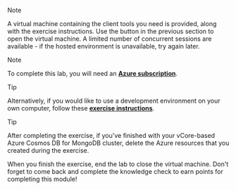 > [!NOTE]
> A virtual machine containing the client tools you need is provided, along with the exercise instructions. Use the button in the previous section to open the virtual machine. A limited number of concurrent sessions are available - if the hosted environment is unavailable, try again later.

> [!NOTE]
> To complete this lab, you will need an [**Azure subscription**](https://azure.microsoft.com/free?azure-portal=true).

> [!TIP]
> Alternatively, if you would like to use a development environment on your own computer, follow these [**exercise instructions**](https://github.com/MicrosoftLearning/mslearn-cosmosdb-mongodb-vcore/blob/master/Instructions/04-vector-search.md).

> [!TIP]
> After completing the exercise, if you've finished with your vCore-based Azure Cosmos DB for MongoDB cluster, delete the Azure resources that you created during the exercise.

When you finish the exercise, end the lab to close the virtual machine. Don't forget to come back and complete the knowledge check to earn points for completing this module!
